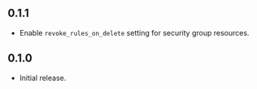 ## 0.1.1

- Enable `revoke_rules_on_delete` setting for security group resources.

## 0.1.0

- Initial release.
